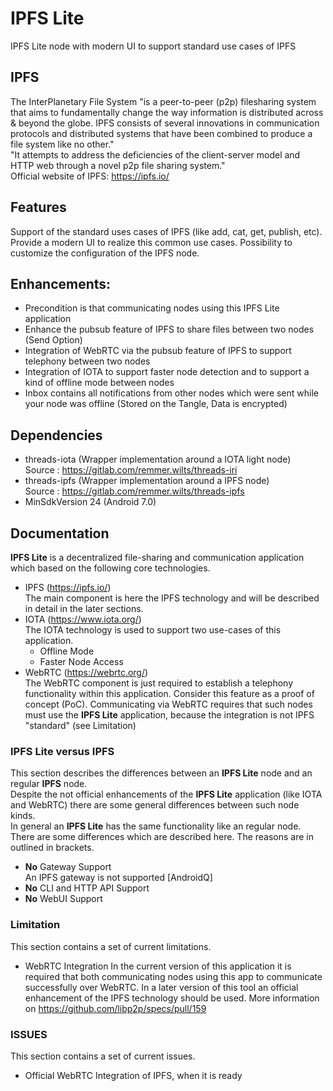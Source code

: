 
# IPFS Lite
IPFS Lite node with modern UI to support standard use cases of IPFS


## IPFS
The InterPlanetary File System "is a peer-to-peer (p2p) filesharing system that aims to fundamentally change the way information is distributed across & beyond the globe. IPFS consists of several innovations in communication protocols and distributed systems that have been combined to produce a file system like no other."
<br>
"It attempts to address the deficiencies of the client-server model and HTTP web through a novel p2p file sharing system."
<br>
Official website of IPFS: https://ipfs.io/


## Features 
Support of the standard uses cases of IPFS (like add, cat, get, publish, etc).
Provide a modern UI to realize this common use cases.
Possibility to customize the configuration of the IPFS node.

## Enhancements:
- Precondition is that communicating nodes using this IPFS Lite application
- Enhance the pubsub feature of IPFS to share files between two nodes (Send Option)
- Integration of WebRTC via the pubsub feature of IPFS to support telephony between two nodes
- Integration of IOTA to support faster node detection and to support a kind of offline mode
between nodes
- Inbox contains all notifications from other nodes which were sent while your node
was offline (Stored on the Tangle, Data is encrypted)


## Dependencies 
- threads-iota (Wrapper implementation around a IOTA light node)
<br>Source : https://gitlab.com/remmer.wilts/threads-iri
- threads-ipfs (Wrapper implementation around a IPFS node)
<br>Source : https://gitlab.com/remmer.wilts/threads-ipfs
- MinSdkVersion 24 (Android 7.0)


## Documentation

**IPFS Lite** is a decentralized file-sharing and communication application which based on
the following core technologies.
- IPFS (https://ipfs.io/) 
<br>The main component is here the IPFS technology and will be described in detail
in the later sections. 
- IOTA (https://www.iota.org/)
<br>The IOTA technology is used to support two use-cases of this application.
    - Offline Mode 
    - Faster Node Access
- WebRTC (https://webrtc.org/) 
<br>The WebRTC component is just required to establish a telephony functionality within
this application. Consider this feature as a proof of concept (PoC). Communicating via WebRTC 
requires that such nodes must use the **IPFS Lite** application, because the integration is not 
IPFS "standard" (see Limitation)


### **IPFS Lite** versus **IPFS**
This section describes the differences between an **IPFS Lite** node and an regular **IPFS** node.
<br>
Despite the not official enhancements of the **IPFS Lite** application (like IOTA and WebRTC)
there are some general differences between such node kinds.
<br>
In general an **IPFS Lite** has the same functionality like an regular node.
There are some differences which are described here. The reasons are in outlined in brackets.
- **No** Gateway Support
<br> An IPFS gateway is not supported [AndroidQ]
- **No** CLI and HTTP API Support
- **No** WebUI Support


### Limitation
This section contains a set of current limitations.
* WebRTC Integration
In the current version of this application it is required that both communicating nodes using 
this app to communicate successfully over WebRTC. In a later version of this tool an official 
enhancement of the IPFS technology should be used.
More information on https://github.com/libp2p/specs/pull/159


### ISSUES
This section contains a set of current issues.
* Official WebRTC Integration of IPFS, when it is ready



